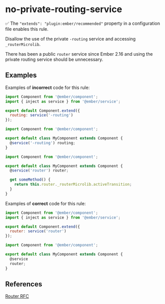 # no-private-routing-service

:white_check_mark: The `"extends": "plugin:ember/recommended"` property in a configuration file enables this rule.

Disallow the use of the private `-routing` service and accessing `_routerMicrolib`.

There has been a public `router` service since Ember 2.16 and using the private routing service should be unnecessary.

## Examples

Examples of **incorrect** code for this rule:

```javascript
import Component from '@ember/component';
import { inject as service } from '@ember/service';

export default Component.extend({
  routing: service('-routing')
});
```

```javascript
import Component from '@ember/component';

export default class MyComponent extends Component {
  @service('-routing') routing;
}
```

```javascript
import Component from '@ember/component';

export default class MyComponent extends Component {
  @service('router') router;

  get someMethod() {
    return this.router._routerMicrolib.activeTransition;
  }
}
```

Examples of **correct** code for this rule:

```javascript
import Component from '@ember/component';
import { inject as service } from '@ember/service';

export default Component.extend({
  router: service('router')
});
```

```javascript
import Component from '@ember/component';

export default class MyComponent extends Component {
  @service
  router;
}
```

## References

[Router RFC](https://github.com/emberjs/rfcs/blob/master/text/0095-router-service.md)
